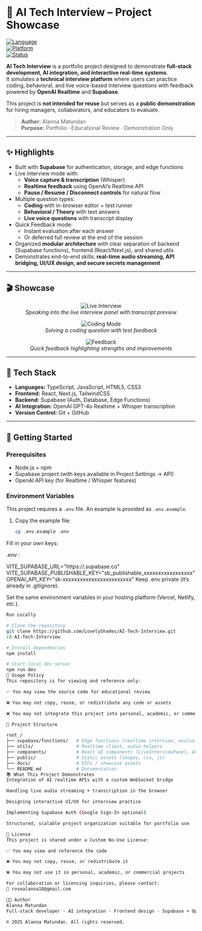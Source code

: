# 🎤 AI Tech Interview – Project Showcase  

[![Language](https://img.shields.io/badge/Language-TypeScript-blue.svg)]()  
[![Platform](https://img.shields.io/badge/Platform-Web-orange.svg)]()  
[![Status](https://img.shields.io/badge/Status-Showcase-lightgrey.svg)]()  

**AI Tech Interview** is a portfolio project designed to demonstrate **full-stack development, AI integration, and interactive real-time systems**.  
It simulates a **technical interview platform** where users can practice coding, behavioral, and live voice-based interview questions with feedback powered by **OpenAI Realtime** and **Supabase**.  

This project is **not intended for reuse** but serves as a **public demonstration** for hiring managers, collaborators, and educators to evaluate.  

> **Author:** Alanna Matundan  
> **Purpose:** Portfolio · Educational Review · Demonstration Only  

---

## ✨ Highlights
- Built with **Supabase** for authentication, storage, and edge functions  
- Live interview mode with:
  - **Voice capture & transcription** (Whisper)  
  - **Realtime feedback** using OpenAI’s Realtime API  
  - **Pause / Resume / Disconnect controls** for natural flow  
- Multiple question types:
  - **Coding** with in-browser editor + test runner  
  - **Behavioral / Theory** with text answers  
  - **Live voice questions** with transcript display  
- Quick Feedback mode:
  - Instant evaluation after each answer  
  - Or deferred full review at the end of the session  
- Organized **modular architecture** with clear separation of backend (Supabase functions), frontend (React/Next.js), and shared utils  
- Demonstrates end-to-end skills: **real-time audio streaming, API bridging, UI/UX design, and secure secrets management**  

---

## 🎬 Showcase
<p align="center">
  <img src="docs/gifs/live_interview.gif" alt="Live Interview"><br>
  <em>Speaking into the live interview panel with transcript preview</em>
</p>

<p align="center">
  <img src="docs/gifs/coding_mode.gif" alt="Coding Mode"><br>
  <em>Solving a coding question with test feedback</em>
</p>

<p align="center">
  <img src="docs/gifs/feedback.gif" alt="Feedback"><br>
  <em>Quick feedback highlighting strengths and improvements</em>
</p>

---

## 🧰 Tech Stack
- **Languages:** TypeScript, JavaScript, HTML5, CSS3  
- **Frontend:** React, Next.js, TailwindCSS  
- **Backend:** Supabase (Auth, Database, Edge Functions)  
- **AI Integration:** OpenAI GPT-4o Realtime + Whisper transcription  
- **Version Control:** Git + GitHub  

---

## 🚀 Getting Started
### Prerequisites
- Node.js + npm  
- Supabase project (with keys available in Project Settings → API)  
- OpenAI API key (for Realtime / Whisper features)  

### Environment Variables
This project requires a `.env` file. An example is provided as `.env.example`.

1. Copy the example file:
   ```bash
   cp .env.example .env
Fill in your own keys:

.env :

VITE_SUPABASE_URL="https://<your-project-ref>.supabase.co"
VITE_SUPABASE_PUBLISHABLE_KEY="sb_publishable_xxxxxxxxxxxxxxxxx"
OPENAI_API_KEY="sk-xxxxxxxxxxxxxxxxxxxxxxxx"
Keep .env private (it’s already in .gitignore).

Set the same environment variables in your hosting platform (Vercel, Netlify, etc.).

 ```bash
Run Locally

# Clone the repository
git clone https://github.com/LovelyShades/AI-Tech-Interview.git
cd AI-Tech-Interview

# Install dependencies
npm install

# Start local dev server
npm run dev
📖 Usage Policy
This repository is for viewing and reference only:

✅ You may view the source code for educational review

❌ You may not copy, reuse, or redistribute any code or assets

❌ You may not integrate this project into personal, academic, or commercial work

🧱 Project Structure

root_/
├── supabase/functions/   # Edge functions (realtime interview, evaluation)
├── utils/                # Realtime client, audio helpers
├── components/           # React UI components (LiveInterviewPanel, AnswerPanel)
├── public/               # Static assets (images, css, js)
├── docs/                 # GIFs / showcase assets
└── README.md             # Documentation
📚 What This Project Demonstrates
Integration of AI realtime APIs with a custom WebSocket bridge

Handling live audio streaming + transcription in the browser

Designing interactive UI/UX for interview practice

Implementing Supabase Auth (Google Sign-In optional)

Structured, scalable project organization suitable for portfolio use

📄 License
This project is shared under a Custom No-Use License:

✅ You may view and reference the code

❌ You may not copy, reuse, or redistribute it

❌ You may not use it in personal, academic, or commercial projects

For collaboration or licensing inquiries, please contact:
📧 rosealanna18@gmail.com

👩‍💻 Author
Alanna Matundan
Full-stack developer · AI integration · Frontend design · Supabase + OpenAI bridging

© 2025 Alanna Matundan. All rights reserved.

